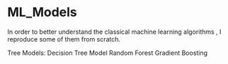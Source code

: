 # ML_Models
In order to better understand the classical machine learning algorithms , I reproduce some of them from scratch.

Tree Models:
  Decision Tree Model
  Random Forest
  Gradient Boosting
